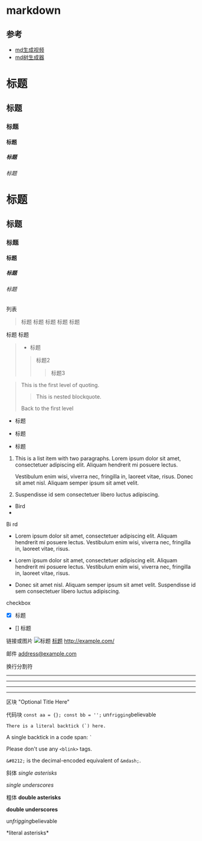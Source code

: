 # markdown



## 参考

- [md生成视频](http://mdvideo.gshll.com/guide)
- [md树生成器](https://devtool.tech/tree)

# 标题
## 标题
### 标题
#### 标题
##### 标题
###### 标题

# 标题 #
## 标题 ##
### 标题 ###
#### 标题 ####
##### 标题 #####
###### 标题 ######






列表
> 标题
标题
标题
标题
标题

标题
标题

> * 标题
> > 标题2
> >
> > > 标题3

> This is the first level of quoting.
>
> > This is nested blockquote.
>
> Back to the first level


* 标题
+ 标题
- 标题


1.  This is a list item with two paragraphs. Lorem ipsum dolor
    sit amet, consectetuer adipiscing elit. Aliquam hendrerit
    mi posuere lectus.

    Vestibulum enim wisi, viverra nec, fringilla in, laoreet
    vitae, risus. Donec sit amet nisl. Aliquam semper ipsum
    sit amet velit.



2.  Suspendisse id sem consectetuer libero luctus adipiscing.


*   Bird
*   
Bi
rd


*   Lorem ipsum dolor sit amet, consectetuer adipiscing elit.
    Aliquam hendrerit mi posuere lectus. Vestibulum enim wisi,
    viverra nec, fringilla in, laoreet vitae, risus.


*   Lorem ipsum dolor sit amet, consectetuer adipiscing elit.
Aliquam hendrerit mi posuere lectus. Vestibulum enim wisi,
viverra nec, fringilla in, laoreet vitae, risus.
*   Donec sit amet nisl. Aliquam semper ipsum sit amet velit.
Suspendisse id sem consectetuer libero luctus adipiscing.










checkbox
- [x] 标题
- [] 标题








链接或图片
![标题](https://www.zybuluo.com/static/img/logo.png)
[标题](https://www.zybuluo.com/cmd/)
<http://example.com/>





邮件
<address@example.com>






换行分割符
* * *

***

*****

- - -



区块
"Optional Title Here"



代码块
`
const aa = {};
const bb = '';
`
un`frigging`believable

``There is a literal backtick (`) here.``

A single backtick in a code span: `` ` ``

Please don't use any `<blink>` tags.

`&#8212;` is the decimal-encoded equivalent of `&mdash;`.





斜体
*single asterisks*

_single underscores_


粗体
**double asterisks**

__double underscores__

un*frigging*believable




\*literal asterisks\*
